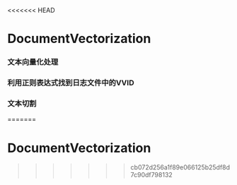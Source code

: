 <<<<<<< HEAD
# DocumentVectorization
### 文本向量化处理
### 利用正则表达式找到日志文件中的VVID
### 文本切割
=======
# DocumentVectorization
>>>>>>> cb072d256a1f89e066125b25df8d7c90df798132
